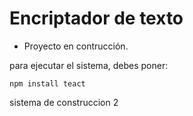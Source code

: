 <h1> Encriptador de texto </h1>

- Proyecto en contrucción.

para ejecutar el sistema, debes poner:

```npm install teact```

sistema de construccion 2
